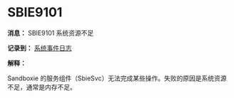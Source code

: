 # SBIE9101

**消息：** SBIE9101 系统资源不足

**记录到：** [系统事件日志](SystemEventLog.md)

**解释：**

Sandboxie 的服务组件（SbieSvc）无法完成某些操作。失败的原因是系统资源不足，通常是内存不足。
